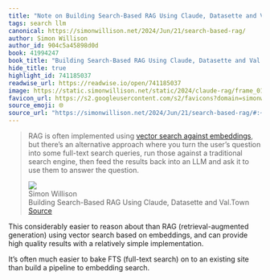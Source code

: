 ```yaml
---
title: "Note on Building Search-Based RAG Using Claude, Datasette and Val.Town via Simon Willison"
tags: search llm
canonical: https://simonwillison.net/2024/Jun/21/search-based-rag/
author: Simon Willison
author_id: 904c5a45898d0d
book: 41994247
book_title: "Building Search-Based RAG Using Claude, Datasette and Val.Town"
hide_title: true
highlight_id: 741185037
readwise_url: https://readwise.io/open/741185037
image: https://static.simonwillison.net/static/2024/claude-rag/frame_010550.jpg
favicon_url: https://s2.googleusercontent.com/s2/favicons?domain=simonwillison.net
source_emoji: 🌐
source_url: "https://simonwillison.net/2024/Jun/21/search-based-rag/#:~:text=RAG%20is%20often,answer%20the%20question."
---
```


> RAG is often implemented using [vector search against embeddings](https://simonwillison.net/2023/Oct/23/embeddings/#answering-questions-with-retrieval-augmented-generation), but there’s an alternative approach where you turn the user’s question into some full-text search queries, run those against a traditional search engine, then feed the results back into an LLM and ask it to use them to answer the question.
> <div class="quoteback-footer"><div class="quoteback-avatar"><img class="mini-favicon" src="https://s2.googleusercontent.com/s2/favicons?domain=simonwillison.net"></div><div class="quoteback-metadata"><div class="metadata-inner"><span style="display:none">FROM:</span><div aria-label="Simon Willison" class="quoteback-author"> Simon Willison</div><div aria-label="Building Search-Based RAG Using Claude, Datasette and Val.Town" class="quoteback-title"> Building Search-Based RAG Using Claude, Datasette and Val.Town</div></div></div><div class="quoteback-backlink"><a target="_blank" aria-label="go to the full text of this quotation" rel="noopener" href="https://simonwillison.net/2024/Jun/21/search-based-rag/#:~:text=RAG%20is%20often,answer%20the%20question." class="quoteback-arrow"> Source</a></div></div>

This considerably easier to reason about than RAG (retrieval-augmented generation) using vector search based on embeddings, and can provide high quality results with a relatively simple implementation.

It’s often much easier to bake FTS (full-text search) on to an existing site than build a pipeline to embedding search.